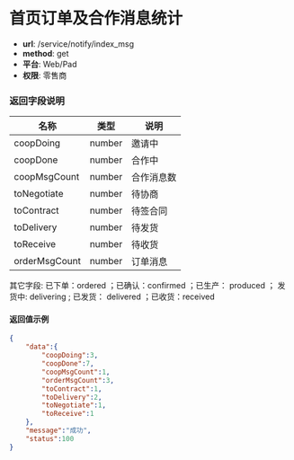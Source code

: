首页订单及合作消息统计
===========

- **url**: /service/notify/index_msg
- **method**: get
- **平台**: Web/Pad
- **权限**: 零售商


### 返回字段说明

|      名称     |  类型  |    说明    |
|---------------|--------|------------|
| coopDoing     | number | 邀请中     |
| coopDone      | number | 合作中     |
| coopMsgCount  | number | 合作消息数 |
| toNegotiate   | number | 待协商     |
| toContract    | number | 待签合同   |
| toDelivery    | number | 待发货     |
| toReceive     | number | 待收货     |
| orderMsgCount | number | 订单消息   |

其它字段: 
已下单：ordered  ；已确认：confirmed ；已生产： produced ；
发货中: delivering ; 已发货： delivered ；已收货：received

#### 返回值示例

```json
{
	"data":{
		"coopDoing":3,
		"coopDone":7,
		"coopMsgCount":1,
		"orderMsgCount":3,
		"toContract":1,
		"toDelivery":2,
		"toNegotiate":1,
		"toReceive":1
	},
	"message":"成功",
	"status":100
}
```